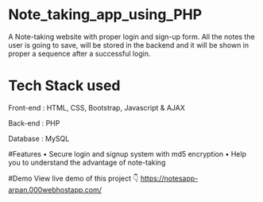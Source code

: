 # Note_taking_app_using_PHP

A Note-taking website with proper login and sign-up form. All the notes the user is going to save, will be stored in the backend and it will be shown in proper a sequence after a successful login.

# Tech Stack used
Front-end : HTML, CSS, Bootstrap, Javascript & AJAX

Back-end : PHP

Database : MySQL

#Features
• Secure login and signup system with md5 encryption
• Help you to understand the advantage of note-taking

#Demo
View live demo of this project 👇
https://notesapp-arpan.000webhostapp.com/
